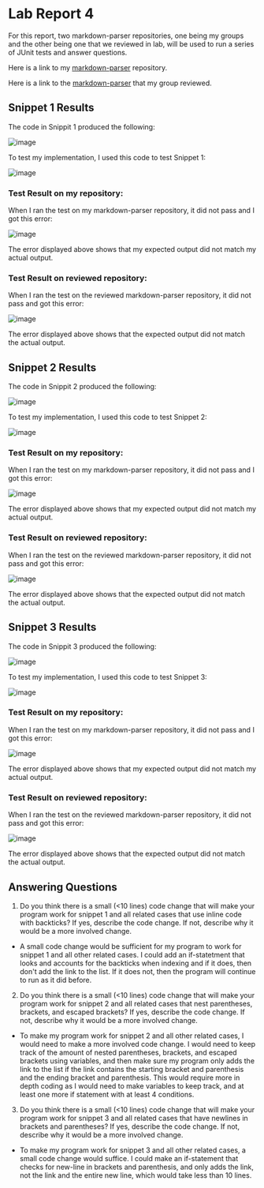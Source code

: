 # Lab Report 4
For this report, two markdown-parser repositories, one being my groups and the other being one that we reviewed in lab, will be used to run a series of JUnit tests and answer questions.

Here is a link to my  [markdown-parser](https://github.com/molmedo3/markdown-parser) repository.

Here is a link to the [markdown-parser](https://github.com/richmass1/markdown-parser) that my group reviewed.

## Snippet 1 Results

The code in Snippit 1 produced the following:

![image](labReport4Images\snippet1Prev.png)

To test my implementation, I used this code to test Snippet 1:

![image](labReport4Images\snippet1Test.png)

### Test Result on my repository:

When I ran the test on my markdown-parser repository, it did not pass and I got this error:

![image](labReport4Images\snippet1TestResult.png)

The error displayed above shows that my expected output did not match my actual output.

### Test Result on reviewed repository:

When I ran the test on the reviewed markdown-parser repository, it did not pass and got this error:

![image](labReport4Images\snippet1ReviewedTestResult.png)

The error displayed above shows that the expected output did not match the actual output.

## Snippet 2 Results

The code in Snippit 2 produced the following:

![image](labReport4Images\snippet2Prev.png)

To test my implementation, I used this code to test Snippet 2:

![image](labReport4Images\snippet2Test.png)

### Test Result on my repository:

When I ran the test on my markdown-parser repository, it did not pass and I got this error:

![image](labReport4Images\snippet2TestResults.png)

The error displayed above shows that my expected output did not match my actual output.

### Test Result on reviewed repository:

When I ran the test on the reviewed markdown-parser repository, it did not pass and got this error:

![image](labReport4Images\snippet2ReviewTestResults.png)

The error displayed above shows that the expected output did not match the actual output.

## Snippet 3 Results

The code in Snippit 3 produced the following:

![image](labReport4Images\snippet3Prev.png)

To test my implementation, I used this code to test Snippet 3:

![image](labReport4Images\snippet3Test.png)

### Test Result on my repository:

When I ran the test on my markdown-parser repository, it did not pass and I got this error:

![image](labReport4Images\snippet3TestResults.png)

The error displayed above shows that my expected output did not match my actual output.

### Test Result on reviewed repository:

When I ran the test on the reviewed markdown-parser repository, it did not pass and got this error:

![image](labReport4Images\snippet3ReviewTestResults.png)

The error displayed above shows that the expected output did not match the actual output.

## Answering Questions

1. Do you think there is a small (<10 lines) code change that will make your program work for snippet 1 and all related cases that use inline code with backticks? If yes, describe the code change. If not, describe why it would be a more involved change.

* A small code change would be sufficient for my program to work for snippet 1 and all other related cases. I could add an if-statetment that looks and accounts for the backticks when indexing and if it does, then don't add the link to the list. If it does not, then the program will continue to run as it did before.

2. Do you think there is a small (<10 lines) code change that will make your program work for snippet 2 and all related cases that nest parentheses, brackets, and escaped brackets? If yes, describe the code change. If not, describe why it would be a more involved change.

* To make my program work for snippet 2 and all other related cases, I would need to make a more involved code change. I would need to keep track of the amount of nested parentheses, brackets, and escaped brackets using variables, and then make sure my program only adds the link to the list if the link contains the starting bracket and parenthesis and the ending bracket and parenthesis. This would require more in depth coding as I would need to make variables to keep track, and at least one more if statement with at least 4 conditions.

3. Do you think there is a small (<10 lines) code change that will make your program work for snippet 3 and all related cases that have newlines in brackets and parentheses? If yes, describe the code change. If not, describe why it would be a more involved change.

* To make my program work for snippet 3 and all other related cases, a small code change would suffice. I could make an if-statement that checks for new-line in brackets and parenthesis, and only adds the link, not the link and the entire new line, which would take less than 10 lines.









